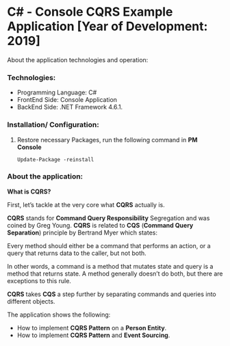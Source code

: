 # C# - Console CQRS Example Application [Year of Development: 2019]

About the application technologies and operation:

### Technologies:
- Programming Language: C#
- FrontEnd Side: Console Application
- BackEnd Side: .NET Framework 4.6.1.

### Installation/ Configuration:

1. Restore necessary Packages, run the following command in **PM Console**

   ```
   Update-Package -reinstall
   ```
 
### About the application:

**What is CQRS?**

First, let’s tackle at the very core what **CQRS** actually is.

**CQRS** stands for **Command Query Responsibility** Segregation and was coined by Greg Young. **CQRS** is related to **CQS** (**Command Query Separation**) principle by Bertrand Myer which states:

Every method should either be a command that performs an action, or a query that returns data to the caller, but not both.

In other words, a command is a method that mutates state and query is a method that returns state. A method generally doesn’t do both, but there are exceptions to this rule.

**CQRS** takes **CQS** a step further by separating commands and queries into different objects.

The application shows the following:
- How to implement **CQRS Pattern** on a **Person Entity**.
- How to implement **CQRS Pattern** and **Event Sourcing**.
